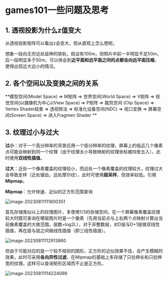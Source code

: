 # games101一些问题及思考

## 1. 透视投影为什么z值变大

从透视投影矩阵可以看出z会变大，但从直观上怎么想呢。

想象一段向无穷远处延伸的铁轨，假设有100m，但照片中前一半明显不足50m，后一段明显多于50m，可以体会到**近平面和远平面之间的点都会向远平面压缩**，使得出现近大远小的情况。

## 2. 各个空间以及变换之间的关系

**模型空间(Model Space) => M矩阵 => 世界空间(World Space) => V矩阵 => 视觉空间(以摄像机为中心)(View Space) => P矩阵 => 裁剪空间 (Clip Space) => Vertex Shader结束 => 透视除法 => 标准化设备空间(NDC) => 视口变换 => 屏幕空间(Screen Space) => 进入Fragmen Shader **

## 3. 纹理过小与过大

**过小**：对于一个高分辨率的背景应用一个低分辨率的纹理，屏幕上的临近几个像素点可能会映射到同一个纹理（由于纹理太小导致映射的纹理坐标被四舍五入），此时使用**双线性插值**。

**过大**：近处一个像素覆盖的纹理较小，而远处一个像素覆盖的纹理较大，纹理过大会导致走样（近处锯齿，远处摩尔纹），此时可使用**超采样**，但效率较低。引用**Mipmap**。

**Mipmap**：允许快速、近似的正方形范围查询

![image-20230811111800351](D:\typora\图片\image-20230811111800351.png)

首先存储类似以上的纹理图片，多使用1/3的存储空间，在一个屏幕像素覆盖纹理较大时既可查询在哪层图片时是一个像素（先用当前点与上右两个点映射计算出当前像素覆盖的大致范围，层数=log2L），对于非整数层，对D层与D+1层做双线性插值，再在层与层之间做线性插值（即三线性插值）。

![image-20230811112913860](D:\typora\图片\image-20230811112913860.png)

但由于可能对应的是一个较不规则的图形，正方形的近似效果不佳，会产生模糊的效果，此时可采用**各向异性过滤**，在Mipmap的基础上多存储了只拉伸长和只拉伸宽的纹理，这样可以查询矩形区域而不止是正方形。

![image-20230811114224099](D:\typora\图片\image-20230811114224099.png)
